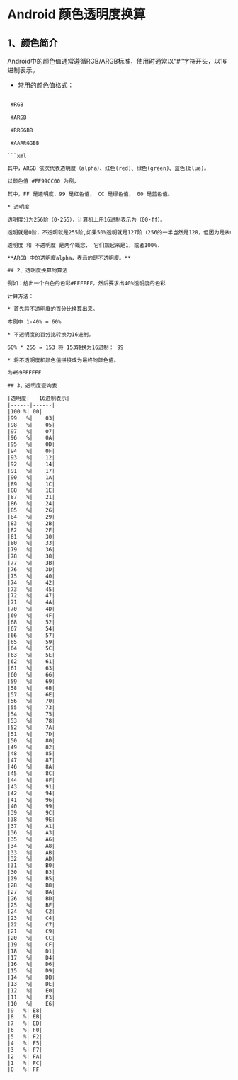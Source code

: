# Android 颜色透明度换算

## 1、颜色简介
Android中的颜色值通常遵循RGB/ARGB标准，使用时通常以“#”字符开头，以16进制表示。

* 常用的颜色值格式：

```xml

 #RGB

 #ARGB

 #RRGGBB

 #AARRGGBB

```xml

其中，ARGB 依次代表透明度（alpha）、红色(red)、绿色(green)、蓝色(blue)。

以颜色值 #FF99CC00 为例，

其中，FF 是透明度，99 是红色值， CC 是绿色值， 00 是蓝色值。

* 透明度

透明度分为256阶（0-255），计算机上用16进制表示为（00-ff）。

透明就是0阶，不透明就是255阶,如果50%透明就是127阶（256的一半当然是128，但因为是从0开始，所以实际上是127）。

透明度 和 不透明度 是两个概念， 它们加起来是1，或者100%.

**ARGB 中的透明度alpha，表示的是不透明度。**

## 2、透明度换算的算法

例如：给出一个白色的色彩#FFFFFF，然后要求出40%透明度的色彩

计算方法：

* 首先将不透明度的百分比换算出来。

本例中 1-40% = 60%

* 不透明度的百分比转换为16进制。

60% * 255 = 153 将 153转换为16进制： 99

* 将不透明度和颜色值拼接成为最终的颜色值。

为#99FFFFFF

## 3、透明度查询表

|透明度|	16进制表示|
|------|------|
|100 %|	00|
|99   %|	03|
|98   %|	05|
|97   %|	07|
|96   %|	0A|
|95   %|	0D|
|94   %|	0F|
|93   %|	12|
|92   %|	14|
|91   %|	17|
|90   %|	1A|
|89   %|	1C|
|88   %|	1E|
|87   %|	21|
|86   %|	24|
|85   %|	26|
|84   %|	29|
|83   %|	2B|
|82   %|	2E|
|81   %|	30|
|80   %|	33|
|79   %|	36|
|78   %|	38|
|77   %|	3B|
|76   %|	3D|
|75   %|	40|
|74   %|	42|
|73   %|	45|
|72   %|	47|
|71   %|	4A|
|70   %|	4D|
|69   %|	4F|
|68   %|	52|
|67   %|	54|
|66   %|	57|
|65   %|	59|
|64   %|	5C|
|63   %|	5E|
|62   %|	61|
|61   %|	63|
|60   %|	66|
|59   %|	69|
|58   %|	6B|
|57   %|	6E|
|56   %|	70|
|55   %|	73|
|54   %|	75|
|53   %|	78|
|52   %|	7A|
|51   %|	7D|
|50   %|	80|
|49   %|	82|
|48   %|	85|
|47   %|	87|
|46   %|	8A|
|45   %|	8C|
|44   %|	8F|
|43   %|	91|
|42   %|	94|
|41   %|	96|
|40   %|	99|
|39   %|	9C|
|38   %|	9E|
|37   %|	A1|
|36   %|	A3|
|35   %|	A6|
|34   %|	A8|
|33   %|	AB|
|32   %|	AD|
|31   %|	B0|
|30   %|	B3|
|29   %|	B5|
|28   %|	B8|
|27   %|	BA|
|26   %|	BD|
|25   %|	BF|
|24   %|	C2|
|23   %|	C4|
|22   %|	C7|
|21   %|	C9|
|20   %|	CC|
|19   %|	CF|
|18   %|	D1|
|17   %|	D4|
|16   %|	D6|
|15   %|	D9|
|14   %|	DB|
|13   %|	DE|
|12   %|	E0|
|11   %|	E3|
|10   %|	E6|
|9   %|	E8|
|8   %|	EB|
|7   %|	ED|
|6   %|	F0|
|5   %|	F2|
|4   %|	F5|
|3   %|	F7|
|2   %|	FA|
|1   %|	FC|
|0   %|	FF




